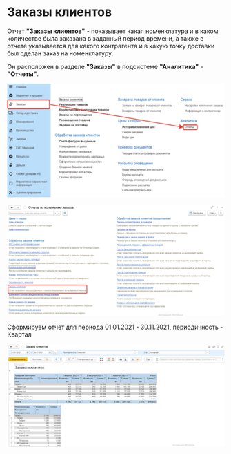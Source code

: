 # Заказы клиентов

Отчет **"Заказы клиентов"** - показывает какая номенклатура и в каком количестве была заказана в заданный период времени, а также в отчете указывается для какого контрагента и в какую точку доставки был сделан заказ на номенклатуру.

Он расположен в разделе **"Заказы"** в подсистеме **"Аналитика"** - **"Отчеты"**.

[![1][1]][1]

[![2][2]][2]

Сформируем отчет для периода 01.01.2021 - 30.11.2021, периодичность - Квартал

[![3][3]][3]

[1]:CustomerOrders.assets/1.png
[2]:CustomerOrders.assets/2.png
[3]:CustomerOrders.assets/3.png
